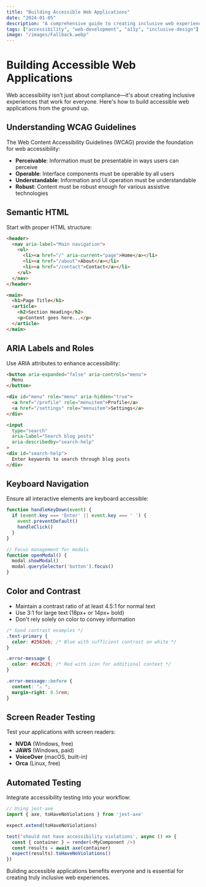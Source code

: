 ```yaml
---
title: "Building Accessible Web Applications"
date: "2024-01-05"
description: "A comprehensive guide to creating inclusive web experiences that work for everyone."
tags: ["accessibility", "web-development", "a11y", "inclusive-design"]
image: "/images/Fallback.webp"
---
```


# Building Accessible Web Applications

Web accessibility isn't just about compliance—it's about creating inclusive experiences that work for everyone. Here's how to build accessible web applications from the ground up.

## Understanding WCAG Guidelines

The Web Content Accessibility Guidelines (WCAG) provide the foundation for web accessibility:

- **Perceivable**: Information must be presentable in ways users can perceive
- **Operable**: Interface components must be operable by all users
- **Understandable**: Information and UI operation must be understandable
- **Robust**: Content must be robust enough for various assistive technologies

## Semantic HTML

Start with proper HTML structure:

```html
<header>
  <nav aria-label="Main navigation">
    <ul>
      <li><a href="/" aria-current="page">Home</a></li>
      <li><a href="/about">About</a></li>
      <li><a href="/contact">Contact</a></li>
    </ul>
  </nav>
</header>

<main>
  <h1>Page Title</h1>
  <article>
    <h2>Section Heading</h2>
    <p>Content goes here...</p>
  </article>
</main>
```

## ARIA Labels and Roles

Use ARIA attributes to enhance accessibility:

```html
<button aria-expanded="false" aria-controls="menu">
  Menu
</button>

<div id="menu" role="menu" aria-hidden="true">
  <a href="/profile" role="menuitem">Profile</a>
  <a href="/settings" role="menuitem">Settings</a>
</div>

<input 
  type="search" 
  aria-label="Search blog posts"
  aria-describedby="search-help"
>
<div id="search-help">
  Enter keywords to search through blog posts
</div>
```

## Keyboard Navigation

Ensure all interactive elements are keyboard accessible:

```javascript
function handleKeyDown(event) {
  if (event.key === 'Enter' || event.key === ' ') {
    event.preventDefault()
    handleClick()
  }
}

// Focus management for modals
function openModal() {
  modal.showModal()
  modal.querySelector('button').focus()
}
```

## Color and Contrast

- Maintain a contrast ratio of at least 4.5:1 for normal text
- Use 3:1 for large text (18px+ or 14px+ bold)
- Don't rely solely on color to convey information

```css
/* Good contrast examples */
.text-primary {
  color: #2563eb; /* Blue with sufficient contrast on white */
}

.error-message {
  color: #dc2626; /* Red with icon for additional context */
}

.error-message::before {
  content: "⚠️ ";
  margin-right: 0.5rem;
}
```

## Screen Reader Testing

Test your applications with screen readers:

- **NVDA** (Windows, free)
- **JAWS** (Windows, paid)
- **VoiceOver** (macOS, built-in)
- **Orca** (Linux, free)

## Automated Testing

Integrate accessibility testing into your workflow:

```javascript
// Using jest-axe
import { axe, toHaveNoViolations } from 'jest-axe'

expect.extend(toHaveNoViolations)

test('should not have accessibility violations', async () => {
  const { container } = render(<MyComponent />)
  const results = await axe(container)
  expect(results).toHaveNoViolations()
})
```

Building accessible applications benefits everyone and is essential for creating truly inclusive web experiences.
